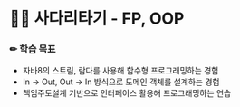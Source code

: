 # 🧗‍♀ 사다리타기 - FP, OOP

### ✏ 학습 목표
- 자바8의 스트림, 람다를 사용해 함수형 프로그래밍하는 경험
- In -> Out, Out -> In 방식으로 도메인 객체를 설계하는 경험
- 책임주도설계 기반으로 인터페이스 활용해 프로그래밍하는 연습
